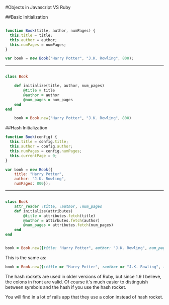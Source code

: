 #Objects in Javascript VS Ruby

##Basic Initialization


```javascript

function Book(title, author, numPages) {
  this.title = title;
  this.author = author;
  this.numPages = numPages;
}

var book = new Book("Harry Potter", "J.K. Rowling", 800);

```

--------


```ruby

class Book

 	def initialize(title, author, num_pages)
	 	@title = title
	 	@author = author
	 	@num_pages = num_pages
	end
end

	book = Book.new("Harry Potter", "J.K. Rowling", 800)

```


##Hash Initialization


```javascript
function Book(config) {
  this.title = config.title;
  this.author = config.author;
  this.numPages = config.numPages;
  this.currentPage = 0;
}

var book = new Book({
    title: "Harry Potter",
    author: "J.K. Rowling",
    numPages: 800});


```  

-------

```ruby

class Book
	attr_reader :title, :author, :num_pages
	def initialize(attributes)
		@title = attributes.fetch(title)
		@author = attirbutes.fetch(author)
		@num_pages = attributes.fetch(num_pages)
	end
end


book = Book.new({title: "Harry Potter", author: "J.K. Rowling", num_pages: 800})

```

This is the same as:

```ruby
book = Book.new({:title => "Harry Potter", :author => "J.K. Rowling", :num_pages => 800}) 

```

The hash rockets are used in older versions of Ruby, but since 1.9 I believe, the colons in front are valid.  Of course it's much easier to distinguish between symbols and the hash if you use the hash rocket. 

You will find in a lot of rails app that they use a colon instead of hash rocket. 

